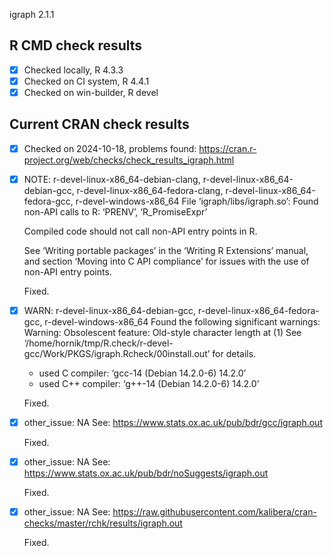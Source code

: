 igraph 2.1.1

## R CMD check results

- [x] Checked locally, R 4.3.3
- [x] Checked on CI system, R 4.4.1
- [x] Checked on win-builder, R devel

## Current CRAN check results

- [x] Checked on 2024-10-18, problems found: https://cran.r-project.org/web/checks/check_results_igraph.html
- [x] NOTE: r-devel-linux-x86_64-debian-clang, r-devel-linux-x86_64-debian-gcc, r-devel-linux-x86_64-fedora-clang, r-devel-linux-x86_64-fedora-gcc, r-devel-windows-x86_64
     File ‘igraph/libs/igraph.so’:
     Found non-API calls to R: ‘PRENV’, ‘R_PromiseExpr’
     
     Compiled code should not call non-API entry points in R.
     
     See ‘Writing portable packages’ in the ‘Writing R Extensions’ manual,
     and section ‘Moving into C API compliance’ for issues with the use of
     non-API entry points.
     
     Fixed.
- [x] WARN: r-devel-linux-x86_64-debian-gcc, r-devel-linux-x86_64-fedora-gcc, r-devel-windows-x86_64
     Found the following significant warnings:
     Warning: Obsolescent feature: Old-style character length at (1)
     See ‘/home/hornik/tmp/R.check/r-devel-gcc/Work/PKGS/igraph.Rcheck/00install.out’ for details.
     * used C compiler: ‘gcc-14 (Debian 14.2.0-6) 14.2.0’
     * used C++ compiler: ‘g++-14 (Debian 14.2.0-6) 14.2.0’
     
     Fixed.
- [x] other_issue: NA
See: <https://www.stats.ox.ac.uk/pub/bdr/gcc/igraph.out>
     
     Fixed.
- [x] other_issue: NA
See: <https://www.stats.ox.ac.uk/pub/bdr/noSuggests/igraph.out>
     
     Fixed.
- [x] other_issue: NA
See: <https://raw.githubusercontent.com/kalibera/cran-checks/master/rchk/results/igraph.out>
     
     Fixed.
